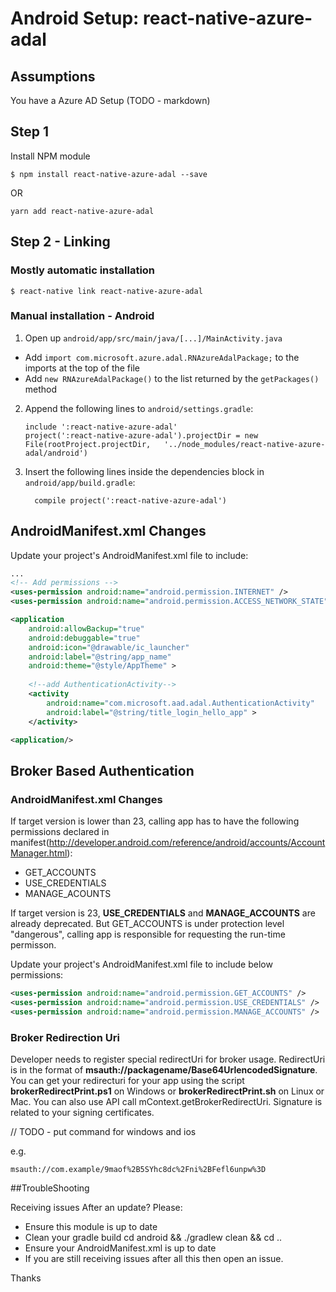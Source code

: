 # Android Setup: react-native-azure-adal

## Assumptions

You have a Azure AD Setup (TODO - markdown)

## Step 1

Install NPM module 

`$ npm install react-native-azure-adal --save`

OR 

`yarn add react-native-azure-adal`

## Step 2 - Linking

### Mostly automatic installation

	$ react-native link react-native-azure-adal

### Manual installation - Android


1. Open up `android/app/src/main/java/[...]/MainActivity.java`
  - Add `import com.microsoft.azure.adal.RNAzureAdalPackage;` to the imports at the top of the file
  - Add `new RNAzureAdalPackage()` to the list returned by the `getPackages()` method
2. Append the following lines to `android/settings.gradle`:

	```
	include ':react-native-azure-adal'
	project(':react-native-azure-adal').projectDir = new File(rootProject.projectDir, 	'../node_modules/react-native-azure-adal/android')
	```
  	
3. Insert the following lines inside the dependencies block in `android/app/build.gradle`:

  	```
      compile project(':react-native-azure-adal')
  	```

## AndroidManifest.xml Changes
Update your project's AndroidManifest.xml file to include:

```xml
...
<!-- Add permissions -->
<uses-permission android:name="android.permission.INTERNET" />
<uses-permission android:name="android.permission.ACCESS_NETWORK_STATE" />

<application
    android:allowBackup="true"
    android:debuggable="true"
    android:icon="@drawable/ic_launcher"
    android:label="@string/app_name"
    android:theme="@style/AppTheme" >
    
	<!--add AuthenticationActivity-->
    <activity
        android:name="com.microsoft.aad.adal.AuthenticationActivity"
        android:label="@string/title_login_hello_app" >
    </activity>

<application/>
```

## Broker Based Authentication

### AndroidManifest.xml Changes

If target version is lower than 23, calling app has to have the following permissions declared in manifest(http://developer.android.com/reference/android/accounts/AccountManager.html):

- GET_ACCOUNTS
- USE_CREDENTIALS
- MANAGE_ACOUNTS

If target version is 23, **USE_CREDENTIALS** and **MANAGE_ACCOUNTS** are already deprecated. But GET_ACCOUNTS is under protection level "dangerous", calling app is responsible for requesting the run-time permisson.

Update your project's AndroidManifest.xml file to include below permissions:

```xml
<uses-permission android:name="android.permission.GET_ACCOUNTS" />
<uses-permission android:name="android.permission.USE_CREDENTIALS" />
<uses-permission android:name="android.permission.MANAGE_ACCOUNTS" />
```


### Broker Redirection Uri

Developer needs to register special redirectUri for broker usage. RedirectUri is in the format of **msauth://packagename/Base64UrlencodedSignature**. You can get your redirecturi for your app using the script **brokerRedirectPrint.ps1** on Windows or **brokerRedirectPrint.sh** on Linux or Mac. You can also use API call mContext.getBrokerRedirectUri. Signature is related to your signing certificates.

// TODO - put command for windows and ios

e.g.

```
msauth://com.example/9maof%2B5SYhc8dc%2Fni%2BFefl6unpw%3D
```

##TroubleShooting

Receiving issues After an update? Please:

- Ensure this module is up to date
- Clean your gradle build cd android && ./gradlew clean && cd ..
- Ensure your AndroidManifest.xml is up to date
- If you are still receiving issues after all this then open an issue.

Thanks